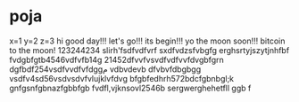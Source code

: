 # poja
x=1
y=2
z=3
hi
good day!!!
let's go!!!
its begin!!!
yo the moon soon!!!
bitcoin to the moon!
123244234
slirh'fsdfvdfvrf
sxdfvdzsfvbgfg
erghsrtyjszytjnhfbf
fvdgbfgtb4546vdfvfb14g
21452dfvvfvsvdfvdfvvfdvgbfgrn
dgfbdf254vsdfvvdfvfdggم
vdbvdevb dfvbvfdbgbgg
vsdfv4sd56vsdvsdvfvlujklvfdvg
bfgbfedhrh572bdcfgbnbgl;k
 gnfgsnfgbnazfgbbfgb
fvdfl,vjknsovl2546b
sergwerghehetfll
ggb
f
